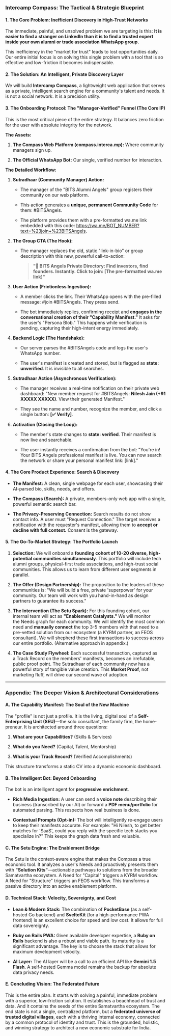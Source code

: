 ### **Intercamp Compass: The Tactical & Strategic Blueprint**

#### **1. The Core Problem: Inefficient Discovery in High-Trust Networks**

The immediate, painful, and unsolved problem we are targeting is this: **It is easier to find a stranger on LinkedIn than it is to find a trusted expert inside your own alumni or trade association WhatsApp group.**

This inefficiency in the "market for trust" leads to lost opportunities daily. Our entire initial focus is on solving this single problem with a tool that is so effective and low-friction it becomes indispensable.

#### **2. The Solution: An Intelligent, Private Discovery Layer**

We will build **Intercamp Compass**, a lightweight web application that serves as a private, intelligent search engine for a community's talent and needs. It is not a social network. It is a precision utility.

#### **3. The Onboarding Protocol: The "Manager-Verified" Funnel (The Core IP)**

This is the most critical piece of the entire strategy. It balances zero friction for the user with absolute integrity for the network.

**The Assets:**

1. **The Compass Web Platform (compass.interca.mp):** Where community managers sign up.
    
2. **The Official WhatsApp Bot:** Our single, verified number for interaction.
    

**The Detailed Workflow:**

1. **Sutradhaar (Community Manager) Action:**
    
    - The manager of the "BITS Alumni Angels" group registers their community on our web platform.
        
    - This action generates a **unique, permanent Community Code** for them: #BITSAngels.
        
    - The platform provides them with a pre-formatted wa.me link embedded with this code: https://wa.me/BOT_NUMBER?text=%23join+%23BITSAngels.
        
2. **The Group CTA (The Hook):**
    
    - The manager replaces the old, static "link-in-bio" or group description with this new, powerful call-to-action:
        
        > **"🧭 BITS Angels Private Directory: Find investors, find founders. Instantly. Click to join: [The pre-formatted wa.me link]"**
        
3. **User Action (Frictionless Ingestion):**
    
    - A member clicks the link. Their WhatsApp opens with the pre-filled message: #join #BITSAngels. They press send.
        
    - The bot immediately replies, confirming receipt and **engages in the conversational creation of their "Capability Manifest."** It asks for the user's "Persona Blob." This happens while verification is pending, capturing their high-intent energy immediately.
        
4. **Backend Logic (The Handshake):**
    
    - Our server parses the #BITSAngels code and logs the user's WhatsApp number.
        
    - The user's manifest is created and stored, but is flagged as **state: unverified**. It is invisible to all searches.
        
5. **Sutradhaar Action (Asynchronous Verification):**
    
    - The manager receives a real-time notification on their private web dashboard: "New member request for #BITSAngels: **Nilesh Jain (+91 XXXXX XXXXX)**. View their generated Manifest."
        
    - They see the name and number, recognize the member, and click a single button: **[✅ Verify]**.
        
6. **Activation (Closing the Loop):**
    
    - The member's state changes to **state: verified**. Their manifest is now live and searchable.
        
    - The user instantly receives a confirmation from the bot: "You're in! Your BITS Angels professional manifest is live. You can now search the network or share your personal manifest link: [link]."
        

#### **4. The Core Product Experience: Search & Discovery**

- **The Manifest:** A clean, single webpage for each user, showcasing their AI-parsed bio, skills, needs, and offers.
    
- **The Compass (Search):** A private, members-only web app with a single, powerful semantic search bar.
    
- **The Privacy-Preserving Connection:** Search results do not show contact info. A user must "Request Connection." The target receives a notification with the requester's manifest, allowing them to **accept or decline with full context.** Consent is the gateway.
    

#### **5. The Go-To-Market Strategy: The Portfolio Launch**

1. **Selection:** We will onboard a **founding cohort of 10-20 diverse, high-potential communities simultaneously**. This portfolio will include tech alumni groups, physical-first trade associations, and high-trust social communities. This allows us to learn from different user segments in parallel.
    
2. **The Offer (Design Partnership):** The proposition to the leaders of these communities is: "We will build a free, private 'superpower' for your community. Our team will work with you hand-in-hand as design partners to guarantee its success."
    
3. **The Intervention (The Setu Spark):** For this founding cohort, our internal team will act as **"Enablement Catalysts."** We will monitor the Needs graph for each community. We will identify the most common need and **manually connect** the top 3-5 members with that need to a pre-vetted solution from our ecosystem (a KYRM partner, an FEOS consultant). We will shepherd these first transactions to success across our entire portfolio. (Alternative approach in appendix.)
    
4. **The Case Study Flywheel:** Each successful transaction, captured as a Track Record on the members' manifests, becomes an irrefutable, public proof point. The Sutradhaar of each community now has a powerful story of tangible value creation. This **Market Proof**, not marketing fluff, will drive our second wave of adoption.
    

---

### **Appendix: The Deeper Vision & Architectural Considerations**

#### **A. The Capability Manifest: The Soul of the New Machine**

The "profile" is not just a profile. It is the living, digital soul of a **Self-Enterprising Unit (SEU)**—the solo consultant, the family firm, the home-preneur. It is architected around three questions:

1. **What are your Capabilities?** (Skills & Services)
    
2. **What do you Need?** (Capital, Talent, Mentorship)
    
3. **What is your Track Record?** (Verified Accomplishments)
    

This structure transforms a static CV into a dynamic economic dashboard.

#### **B. The Intelligent Bot: Beyond Onboarding**

The bot is an intelligent agent for **progressive enrichment**.

- **Rich Media Ingestion:** A user can send a **voice note** describing their business (transcribed by our AI) or forward a **PDF menu/portfolio** for automated parsing. This respects how real business is done.
    
- **Contextual Prompts (Opt-in):** The bot will intelligently re-engage users to keep their manifests accurate. For example: "Hi Nilesh, to get better matches for 'SaaS', could you reply with the specific tech stacks you specialize in?" This keeps the graph data fresh and valuable.
    

#### **C. The Setu Engine: The Enablement Bridge**

The Setu is the context-aware engine that makes the Compass a true economic tool. It analyzes a user's Needs and proactively presents them with **"Solution Kits"**—actionable pathways to solutions from the broader Samatvartha ecosystem. A Need for "Capital" triggers a KYRM workflow. A Need for "Structure" triggers an FEOS workflow. This transforms a passive directory into an active enablement platform.

#### **D. Technical Stack: Velocity, Sovereignty, and Cost**

- **Lean & Modern Stack:** The combination of **PocketBase** (as a self-hosted Go backend) and **SvelteKit** (for a high-performance PWA frontend) is an excellent choice for speed and low cost. It allows for full data sovereignty.
    
- **Ruby on Rails PWA:** Given available developer expertise, a **Ruby on Rails** backend is also a robust and viable path. Its maturity is a significant advantage. The key is to choose the stack that allows for maximum development velocity.
    
- **AI Layer:** The AI layer will be a call to an efficient API like **Gemini 1.5 Flash**. A self-hosted Gemma model remains the backup for absolute data privacy needs.
    

#### **E. Concluding Vision: The Federated Future**

This is the entire plan. It starts with solving a painful, immediate problem with a superior, low-friction solution. It establishes a beachhead of trust and data. And it contains the seeds of the entire Samatvartha ecosystem. The end state is not a single, centralized platform, but a **federated universe of trusted digital villages**, each with a thriving internal economy, connected by a common protocol of identity and trust. This is the grounded, holistic, and winning strategy to architect a new economic substrate for India.